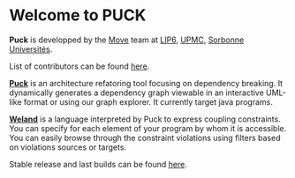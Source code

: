 # Welcome to PUCK

__Puck__ is developped by the [Move](https://www.lip6.fr/recherche/team.php?acronyme=MoVe) team at [LIP6](http://www.lip6.fr), [UPMC](http://www.upmc.fr), [Sorbonne Universités](http://www.sorbonne-universites.fr/).

List of contributors can be found [here](contributors.md).

[__Puck__](puck.md) is an architecture refatoring tool focusing on dependency breaking. It dynamically generates a dependency graph viewable in an interactive UML-like format or using our graph explorer. It currently target java programs.

[__Weland__](weland.md) is a language interpreted by Puck to express coupling constraints. You can specify for each element of your program by whom it is accessible. You can easily browse through the constraint violations using filters based on violations sources or targets.

Stable release and last builds can be found [here](https://puckdistrib.github.io/puck/).
